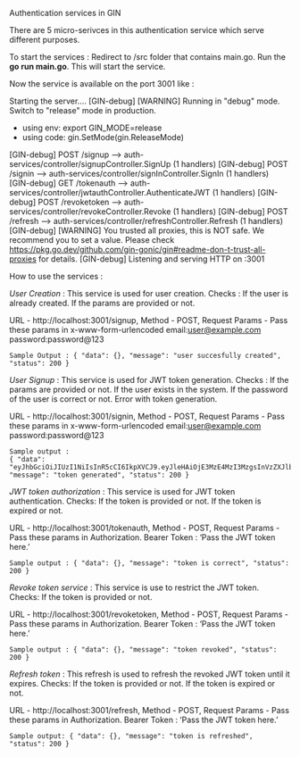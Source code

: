 Authentication services in GIN 

There are 5 micro-serivces in this authentication service which serve different purposes. 

To start the services : 
Redirect to /src folder that contains main.go.
Run the **go run main.go**. This will start the service.  

Now the service is available on the port 3001 like : 

Starting the server....
[GIN-debug] [WARNING] Running in "debug" mode. Switch to "release" mode in production.
 - using env:   export GIN_MODE=release
 - using code:  gin.SetMode(gin.ReleaseMode)

[GIN-debug] POST   /signup                   --> auth-services/controller/signupController.SignUp (1 handlers)
[GIN-debug] POST   /signin                   --> auth-services/controller/signInController.SignIn (1 handlers)
[GIN-debug] GET    /tokenauth                --> auth-services/controller/jwtauthController.AuthenticateJWT (1 handlers)
[GIN-debug] POST   /revoketoken              --> auth-services/controller/revokeController.Revoke (1 handlers)
[GIN-debug] POST   /refresh                  --> auth-services/controller/refreshController.Refresh (1 handlers)
[GIN-debug] [WARNING] You trusted all proxies, this is NOT safe. We recommend you to set a value.
Please check https://pkg.go.dev/github.com/gin-gonic/gin#readme-don-t-trust-all-proxies for details.
[GIN-debug] Listening and serving HTTP on :3001

How to use the services : 

_User Creation_ : This service is used for user creation. 
  Checks : 
    If the user is already created.
    If the params are provided or not.
  
  URL - http://localhost:3001/signup,
  Method - POST,
  Request Params - Pass these params in x-www-form-urlencoded 
    email:user@example.com
    password:password@123

	Sample Output : { "data": {}, "message": "user succesfully created", "status": 200 }	

_User Signup_ : This service is used for JWT token generation. 
  Checks : 
    If the params are provided or not.
    If the user exists in the system.
    If the password of the user is correct or not.
    Error with token generation.
  
  URL - http://localhost:3001/signin,
  Method - POST,
  Request Params - Pass these params in x-www-form-urlencoded 
    email:user@example.com
    password:password@123
	
	Sample output : 
	{ "data": "eyJhbGciOiJIUzI1NiIsInR5cCI6IkpXVCJ9.eyJleHAiOjE3MzE4MzI3MzgsInVzZXJlbWFpbCI6InVzZXJAZXhhbXBsZS5jb20ifQ.mSQPvAP6L42uzdbBWhAhzUzKmJUWI97PUHycKyIkc4w", "message": "token generated", "status": 200 }
	
_JWT token authorization_ : This service is used for JWT token authentication.
  Checks: 
    If the token is provided or not.
    If the token is expired or not.

  URL - http://localhost:3001/tokenauth,
  Method - POST,
  Request Params - Pass these params in Authorization.
    Bearer Token : ‘Pass the JWT token here.’
	
	Sample output : { "data": {}, "message": "token is correct", "status": 200 }

_Revoke token service_ : This service is use to restrict the JWT token.
  Checks: 
    If the token is provided or not.
  
  URL - http://localhost:3001/revoketoken,
  Method - POST,
  Request Params - Pass these params in Authorization.
    Bearer Token : ‘Pass the JWT token here.’
	
	Sample output : { "data": {}, "message": "token revoked", "status": 200 }

_Refresh token_ :  This refresh is used to refresh the revoked JWT token until it expires.
  Checks: 
    If the token is provided or not.
    If the token is expired or not.
  
  URL - http://localhost:3001/refresh,
  Method - POST,
  Request Params - Pass these params in Authorization.
    Bearer Token : ‘Pass the JWT token here.’
  	
	Sample output: { "data": {}, "message": "token is refreshed", "status": 200 }
